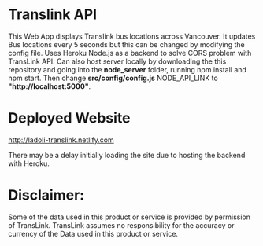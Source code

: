 # Translink API

This Web App displays Translink bus locations across Vancouver. It updates Bus locations every 5 seconds but this can be changed by modifying the config file. Uses Heroku Node.js as a backend to solve CORS problem with TransLink API. Can also host server locally by downloading the this repository and going into the **node_server** folder, running npm install and npm start. Then change **src/config/config.js** NODE_API_LINK to **"http://localhost:5000"**.

# Deployed Website
http://ladoli-translink.netlify.com

There may be a delay initially loading the site due to hosting the backend with Heroku.


# Disclaimer:
Some of the data used in this product or service is provided by permission of TransLink. TransLink assumes no responsibility for the accuracy or currency of the Data used in this product or service.

